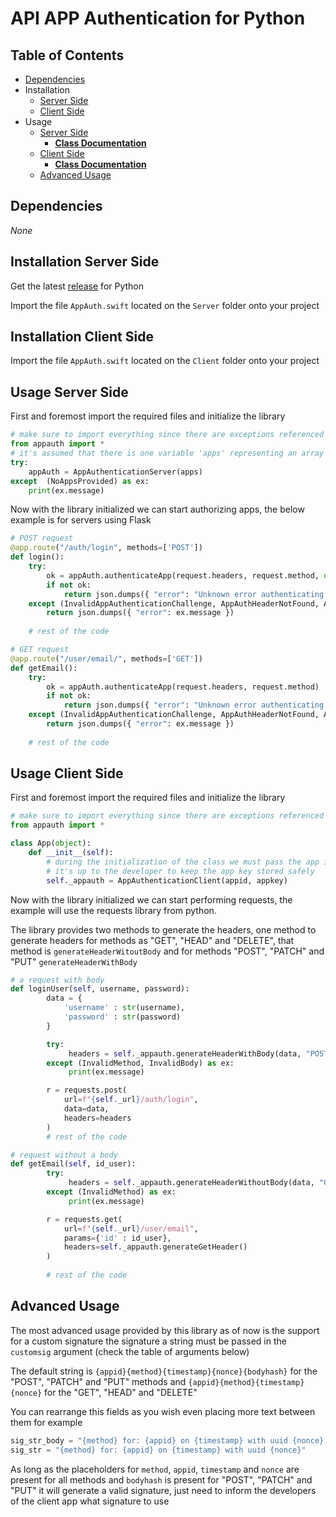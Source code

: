 # API APP Authentication for Python

## Table of Contents

* [Dependencies](#Dependencies)
* Installation
    * [Server Side](#Installation-Server-Side)
    * [Client Side](#Installation-Client-Side)
* Usage
    * [Server Side](#Usage-Server-Side)
        * **[Class Documentation](AppAuthenticationServer)**
    * [Client Side](#Usage-Client-Side)
        * **[Class Documentation](AppAuthenticationClient)**
    * [Advanced Usage](#Advanced-Usage)

## Dependencies

_None_

## Installation Server Side

Get the latest [release](https://api.github.com/repos/pedrocavaleiro/api-app-authentication/releases/latest) for Python

Import the file `AppAuth.swift` located on the `Server` folder onto your project

## Installation Client Side

Import the file `AppAuth.swift` located on the `Client` folder onto your project

## Usage Server Side

First and foremost import the required files and initialize the library
```python
# make sure to import everything since there are exceptions referenced in this file
from appauth import *
# it's assumed that there is one variable 'apps' representing an array of tuples with the app id and app key [(appid, appkey)]
try:
    appAuth = AppAuthenticationServer(apps)
except  (NoAppsProvided) as ex:
    print(ex.message)
```

Now with the library initialized we can start authorizing apps, the below example is for servers using Flask

```python
# POST request
@app.route("/auth/login", methods=['POST'])
def login():
    try:
        ok = appAuth.authenticateApp(request.headers, request.method, dict(request.form))
        if not ok:
            return json.dumps({ "error": "Unknown error authenticating app" }) # this should never happen
    except (InvalidAppAuthenticationChallenge, AppAuthHeaderNotFound, AppIdNotFound, InvalidBody, InvalidMethod) as ex:
        return json.dumps({ "error": ex.message })
    
    # rest of the code

# GET request
@app.route("/user/email/", methods=['GET'])
def getEmail():
    try:
        ok = appAuth.authenticateApp(request.headers, request.method)
        if not ok:
            return json.dumps({ "error": "Unknown error authenticating app" })
    except (InvalidAppAuthenticationChallenge, AppAuthHeaderNotFound, AppIdNotFound, InvalidMethod) as ex:
        return json.dumps({ "error": ex.message })
        
    # rest of the code
```

## Usage Client Side

First and foremost import the required files and initialize the library
```python
# make sure to import everything since there are exceptions referenced in this file
from appauth import *

class App(object):
    def __init__(self):
        # during the initialization of the class we must pass the app id and the app key
        # it's up to the developer to keep the app key stored safely
        self._appauth = AppAuthenticationClient(appid, appkey)
```

Now with the library initialized we can start performing requests, the example will use the requests library from python.

The library provides two methods to generate the headers, one method to generate headers for methods as "GET", "HEAD" and "DELETE", that method is `generateHeaderWitoutBody` and for methods "POST", "PATCH" and "PUT" `generateHeaderWithBody`

```python
# a request with body
def loginUser(self, username, password):
        data = {
            'username' : str(username),
            'password' : str(password)
        }

        try:
             headers = self._appauth.generateHeaderWithBody(data, "POST")
        except (InvalidMethod, InvalidBody) as ex:
             print(ex.message)

        r = requests.post(
            url=f"{self._url}/auth/login",
            data=data,
            headers=headers
        )
        # rest of the code

# request without a body
def getEmail(self, id_user):
        try:
             headers = self._appauth.generateHeaderWithoutBody(data, "GET")
        except (InvalidMethod) as ex:
             print(ex.message)

        r = requests.get(
            url=f"{self._url}/user/email",
            params={'id' : id_user},
            headers=self._appauth.generateGetHeader()
        )
        
        # rest of the code
```

## Advanced Usage

The most advanced usage provided by this library as of now is the support for a custom signature the signature a string must be passed in the `customsig` argument (check the table of arguments below)

The default string is `{appid}{method}{timestamp}{nonce}{bodyhash}` for the "POST", "PATCH" and "PUT" methods and `{appid}{method}{timestamp}{nonce}` for the "GET", "HEAD" and "DELETE"

You can rearrange this fields as you wish even placing more text between them for example
```python
sig_str_body = "{method} for: {appid} on {timestamp} with uuid {nonce} with body hash {bodyhash}"
sig_str = "{method} for: {appid} on {timestamp} with uuid {nonce}"
```

As long as the placeholders for `method`, `appid`, `timestamp` and `nonce` are present for all methods and `bodyhash` is present for "POST", "PATCH" and "PUT" it will generate a valid signature, just need to inform the developers of the client app what signature to use